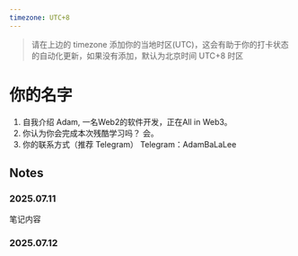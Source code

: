 ```yaml
---
timezone: UTC+8
---
```


> 请在上边的 timezone 添加你的当地时区(UTC)，这会有助于你的打卡状态的自动化更新，如果没有添加，默认为北京时间 UTC+8 时区


# 你的名字

1. 自我介绍
Adam, 一名Web2的软件开发，正在All in Web3。
2. 你认为你会完成本次残酷学习吗？
会。
3. 你的联系方式（推荐 Telegram）
Telegram：AdamBaLaLee

## Notes

<!-- Content_START -->

### 2025.07.11

笔记内容

### 2025.07.12

<!-- Content_END -->
